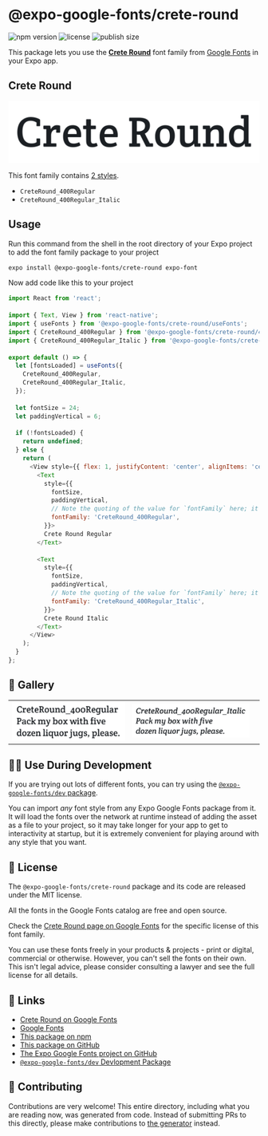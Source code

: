 # @expo-google-fonts/crete-round

![npm version](https://flat.badgen.net/npm/v/@expo-google-fonts/crete-round)
![license](https://flat.badgen.net/github/license/expo/google-fonts)
![publish size](https://flat.badgen.net/packagephobia/install/@expo-google-fonts/crete-round)

This package lets you use the [**Crete Round**](https://fonts.google.com/specimen/Crete+Round) font family from [Google Fonts](https://fonts.google.com/) in your Expo app.

## Crete Round

![Crete Round](./font-family.png)

This font family contains [2 styles](#-gallery).

- `CreteRound_400Regular`
- `CreteRound_400Regular_Italic`

## Usage

Run this command from the shell in the root directory of your Expo project to add the font family package to your project
```sh
expo install @expo-google-fonts/crete-round expo-font
```

Now add code like this to your project
```js
import React from 'react';

import { Text, View } from 'react-native';
import { useFonts } from '@expo-google-fonts/crete-round/useFonts';
import { CreteRound_400Regular } from '@expo-google-fonts/crete-round/400Regular';
import { CreteRound_400Regular_Italic } from '@expo-google-fonts/crete-round/400Regular_Italic';

export default () => {
  let [fontsLoaded] = useFonts({
    CreteRound_400Regular,
    CreteRound_400Regular_Italic,
  });

  let fontSize = 24;
  let paddingVertical = 6;

  if (!fontsLoaded) {
    return undefined;
  } else {
    return (
      <View style={{ flex: 1, justifyContent: 'center', alignItems: 'center' }}>
        <Text
          style={{
            fontSize,
            paddingVertical,
            // Note the quoting of the value for `fontFamily` here; it expects a string!
            fontFamily: 'CreteRound_400Regular',
          }}>
          Crete Round Regular
        </Text>

        <Text
          style={{
            fontSize,
            paddingVertical,
            // Note the quoting of the value for `fontFamily` here; it expects a string!
            fontFamily: 'CreteRound_400Regular_Italic',
          }}>
          Crete Round Italic
        </Text>
      </View>
    );
  }
};

```

## 🔡 Gallery


||||
|-|-|-|
|![CreteRound_400Regular](.//400Regular/CreteRound_400Regular.ttf.png)|![CreteRound_400Regular_Italic](.//400Regular_Italic/CreteRound_400Regular_Italic.ttf.png)|||


## 👩‍💻 Use During Development

If you are trying out lots of different fonts, you can try using the [`@expo-google-fonts/dev` package](https://github.com/freeboub/google-fonts/tree/master/font-packages/dev#readme).

You can import *any* font style from any Expo Google Fonts package from it. It will load the fonts
over the network at runtime instead of adding the asset as a file to your project, so it may take longer
for your app to get to interactivity at startup, but it is extremely convenient
for playing around with any style that you want.

## 📖 License

The `@expo-google-fonts/crete-round` package and its code are released under the MIT license.

All the fonts in the Google Fonts catalog are free and open source.

Check the [Crete Round page on Google Fonts](https://fonts.google.com/specimen/Crete+Round) for the specific license of this font family.

You can use these fonts freely in your products & projects - print or digital, commercial or otherwise. However, you can't sell the fonts on their own. This isn't legal advice, please consider consulting a lawyer and see the full license for all details.

## 🔗 Links

- [Crete Round on Google Fonts](https://fonts.google.com/specimen/Crete+Round)
- [Google Fonts](https://fonts.google.com/)
- [This package on npm](https://www.npmjs.com/package/@expo-google-fonts/crete-round)
- [This package on GitHub](https://github.com/freeboub/google-fonts/tree/master/font-packages/crete-round)
- [The Expo Google Fonts project on GitHub](https://github.com/freeboub/google-fonts)
- [`@expo-google-fonts/dev` Devlopment Package](https://github.com/freeboub/google-fonts/tree/master/font-packages/dev)

## 🤝 Contributing

Contributions are very welcome! This entire directory, including what you are reading now, was generated from code. Instead of submitting PRs to this directly, please make contributions to [the generator](https://github.com/freeboub/google-fonts/tree/master/packages/generator) instead.
